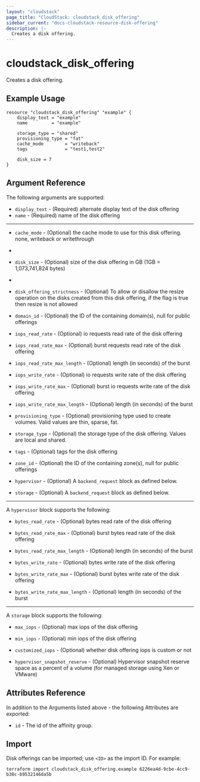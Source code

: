 ```yaml
---
layout: "cloudstack"
page_title: "CloudStack: cloudstack_disk_offering"
sidebar_current: "docs-cloudstack-resource-disk-offering"
description: |-
  Creates a disk offering.
---
```


# cloudstack_disk_offering

Creates a disk offering.

## Example Usage

```hcl
resource "cloudstack_disk_offering" "example" {
	display_text = "example"
	name         = "example"

	storage_type = "shared"
	provisioning_type = "fat"
	cache_mode        = "writeback"
	tags              = "test1,test2"

	disk_size = 7
}
```

## Argument Reference

The following arguments are supported:

* `display_text` - (Required) alternate display text of the disk offering
* `name` - (Required) name of the disk offering

---

* `cache_mode` - (Optional) the cache mode to use for this disk offering. none, writeback or writethrough
* 
* `disk_size` - (Optional) size of the disk offering in GB (1GB = 1,073,741,824 bytes)
* 
* `disk_offering_strictness` - (Optional) To allow or disallow the resize operation on the disks created from this disk offering, if the flag is true then resize is not allowed

* `domain_id` - (Optional) the ID of the containing domain(s), null for public offerings

* `iops_read_rate` - (Optional) io requests read rate of the disk offering

* `iops_read_rate_max` - (Optional) burst requests read rate of the disk offering

* `iops_read_rate_max_length` - (Optional) length (in seconds) of the burst

* `iops_write_rate` - (Optional) io requests write rate of the disk offering

* `iops_write_rate_max` - (Optional) burst io requests write rate of the disk offering

* `iops_write_rate_max_length` - (Optional) length (in seconds) of the burst

* `provisioning_type` - (Optional) provisioning type used to create volumes. Valid values are thin, sparse, fat.

* `storage_type` - (Optional) the storage type of the disk offering. Values are local and shared.

* `tags` - (Optional) tags for the disk offering

* `zone_id` - (Optional) the ID of the containing zone(s), null for public offerings

* `hypervisor` - (Optional) A `backend_request` block as defined below.

* `storage` - (Optional) A `backend_request` block as defined below.

---
A `hypervisor` block supports the following:

* `bytes_read_rate` - (Optional) bytes read rate of the disk offering

* `bytes_read_rate_max` - (Optional) burst bytes read rate of the disk offering

* `bytes_read_rate_max_length` - (Optional) length (in seconds) of the burst

* `bytes_write_rate` - (Optional) bytes write rate of the disk offering

* `bytes_write_rate_max` - (Optional) burst bytes write rate of the disk offering

* `bytes_write_rate_max_length` - (Optional) length (in seconds) of the burst

---
A `storage` block supports the following:

* `max_iops` - (Optional) max iops of the disk offering

* `min_iops` - (Optional) min iops of the disk offering

* `customized_iops` - (Optional) whether disk offering iops is custom or not

* `hypervisor_snapshot_reserve` - (Optional) Hypervisor snapshot reserve space as a percent of a volume (for managed storage using Xen or VMware)

## Attributes Reference

In addition to the Arguments listed above - the following Attributes are exported:

* `id` - The id of the affinity group.


## Import

Disk offerings can be imported; use `<ID>` as the import ID. For
example:

```shell
terraform import cloudstack_disk_offering.example 6226ea4d-9cbe-4cc9-b30c-b9532146da5b
```